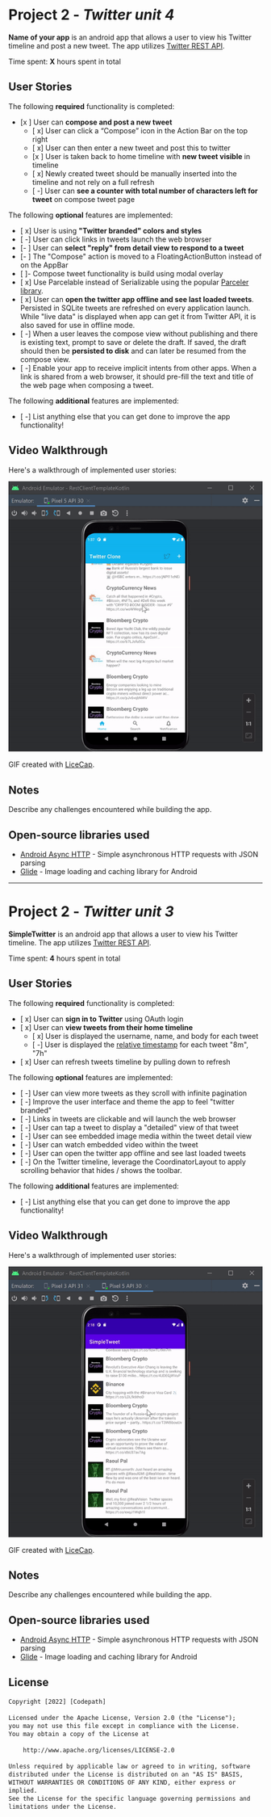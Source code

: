 # Project 2 - *Twitter unit 4*

**Name of your app** is an android app that allows a user to view his Twitter timeline and post a new tweet. The app utilizes [Twitter REST API](https://dev.twitter.com/rest/public).

Time spent: **X** hours spent in total

## User Stories

The following **required** functionality is completed:

- [x ] User can **compose and post a new tweet**
  - [ x] User can click a “Compose” icon in the Action Bar on the top right
  - [ x] User can then enter a new tweet and post this to twitter
  - [x ] User is taken back to home timeline with **new tweet visible** in timeline
  - [ x] Newly created tweet should be manually inserted into the timeline and not rely on a full refresh
  - [ -] User can **see a counter with total number of characters left for tweet** on compose tweet page

The following **optional** features are implemented:

- [ x] User is using **"Twitter branded" colors and styles**
- [ -] User can click links in tweets launch the web browser 
- [- ] User can **select "reply" from detail view to respond to a tweet**
- [- ] The "Compose" action is moved to a FloatingActionButton instead of on the AppBar
- [ ]- Compose tweet functionality is build using modal overlay
- [ x] Use Parcelable instead of Serializable using the popular [Parceler library](http://guides.codepath.org/android/Using-Parceler).
- [ x] User can **open the twitter app offline and see last loaded tweets**. Persisted in SQLite tweets are refreshed on every application launch. While "live data" is displayed when app can get it from Twitter API, it is also saved for use in offline mode.
- [ -] When a user leaves the compose view without publishing and there is existing text, prompt to save or delete the draft. If saved, the draft should then be **persisted to disk** and can later be resumed from the compose view.
- [ -] Enable your app to receive implicit intents from other apps. When a link is shared from a web browser, it should pre-fill the text and title of the web page when composing a tweet. 

The following **additional** features are implemented:

- [ -] List anything else that you can get done to improve the app functionality!

## Video Walkthrough

Here's a walkthrough of implemented user stories:

<img src='https://github.com/hassan-ibra/SimpleTwitter/blob/master/ezgif.com-gif-maker%20(4).gif' title='Twitter gif' width='' alt='Video Walkthrough' />

GIF created with [LiceCap](http://www.cockos.com/licecap/).

## Notes

Describe any challenges encountered while building the app.

## Open-source libraries used

- [Android Async HTTP](https://github.com/codepath/CPAsyncHttpClient) - Simple asynchronous HTTP requests with JSON parsing
- [Glide](https://github.com/bumptech/glide) - Image loading and caching library for Android

**********************************************************************************************************************************************************************************************************************

# Project 2 - *Twitter unit 3*

**SimpleTwitter** is an android app that allows a user to view his Twitter timeline. The app utilizes [Twitter REST API](https://dev.twitter.com/rest/public).

Time spent: **4** hours spent in total

## User Stories

The following **required** functionality is completed:

- [ x] User can **sign in to Twitter** using OAuth login
- [ x]	User can **view tweets from their home timeline**
  - [ x] User is displayed the username, name, and body for each tweet
  - [ -] User is displayed the [relative timestamp](https://gist.github.com/nesquena/f786232f5ef72f6e10a7) for each tweet "8m", "7h"
- [ x] User can refresh tweets timeline by pulling down to refresh

The following **optional** features are implemented:

- [ -] User can view more tweets as they scroll with infinite pagination
- [ -] Improve the user interface and theme the app to feel "twitter branded"
- [ -] Links in tweets are clickable and will launch the web browser
- [ -] User can tap a tweet to display a "detailed" view of that tweet
- [ -] User can see embedded image media within the tweet detail view
- [ -] User can watch embedded video within the tweet
- [ -] User can open the twitter app offline and see last loaded tweets
- [ -] On the Twitter timeline, leverage the CoordinatorLayout to apply scrolling behavior that hides / shows the toolbar.

The following **additional** features are implemented:

- [ -] List anything else that you can get done to improve the app functionality!

## Video Walkthrough

Here's a walkthrough of implemented user stories:

<img src='https://github.com/hassan-ibra/SimpleTwitter/blob/master/ezgif.com-gif-maker%20(3).gif' title='SimpleTwitter' width='' alt='Video Walkthrough' />

GIF created with [LiceCap](http://www.cockos.com/licecap/).

## Notes

Describe any challenges encountered while building the app.

## Open-source libraries used

- [Android Async HTTP](https://github.com/codepath/CPAsyncHttpClient) - Simple asynchronous HTTP requests with JSON parsing
- [Glide](https://github.com/bumptech/glide) - Image loading and caching library for Android

## License

    Copyright [2022] [Codepath]

    Licensed under the Apache License, Version 2.0 (the "License");
    you may not use this file except in compliance with the License.
    You may obtain a copy of the License at

        http://www.apache.org/licenses/LICENSE-2.0

    Unless required by applicable law or agreed to in writing, software
    distributed under the License is distributed on an "AS IS" BASIS,
    WITHOUT WARRANTIES OR CONDITIONS OF ANY KIND, either express or implied.
    See the License for the specific language governing permissions and
    limitations under the License.
